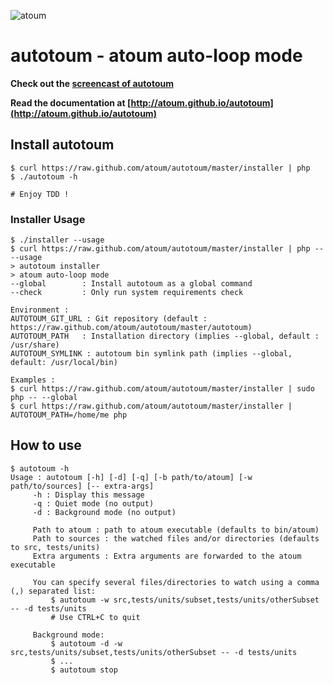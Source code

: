 ![atoum](http://downloads.atoum.org/images/logo.png)

# autotoum - atoum auto-loop mode

**Check out the [screencast of autotoum](http://youtu.be/Rwp91TwkmsE)**

**Read the documentation at [http://atoum.github.io/autotoum](http://atoum.github.io/autotoum)**

## Install autotoum

```shell
$ curl https://raw.github.com/atoum/autotoum/master/installer | php
$ ./autotoum -h

# Enjoy TDD !
```

### Installer Usage

```shell
$ ./installer --usage
$ curl https://raw.github.com/atoum/autotoum/master/installer | php -- --usage
> autotoum installer
> atoum auto-loop mode
--global        : Install autotoum as a global command
--check         : Only run system requirements check

Environment :
AUTOTOUM_GIT_URL : Git repository (default : https://raw.github.com/atoum/autotoum/master/autotoum)
AUTOTOUM_PATH   : Installation directory (implies --global, default : /usr/share)
AUTOTOUM_SYMLINK : autotoum bin symlink path (implies --global, default: /usr/local/bin)

Examples :
$ curl https://raw.github.com/atoum/autotoum/master/installer | sudo php -- --global
$ curl https://raw.github.com/atoum/autotoum/master/installer | AUTOTOUM_PATH=/home/me php
```

## How to use

```
$ autotoum -h
Usage : autotoum [-h] [-d] [-q] [-b path/to/atoum] [-w path/to/sources] [-- extra-args]
     -h : Display this message
     -q : Quiet mode (no output)
     -d : Background mode (no output)

     Path to atoum : path to atoum executable (defaults to bin/atoum)
     Path to sources : the watched files and/or directories (defaults to src, tests/units)
     Extra arguments : Extra arguments are forwarded to the atoum executable

     You can specify several files/directories to watch using a comma (,) separated list:
         $ autotoum -w src,tests/units/subset,tests/units/otherSubset -- -d tests/units
         # Use CTRL+C to quit

     Background mode:
         $ autotoum -d -w src,tests/units/subset,tests/units/otherSubset -- -d tests/units
         $ ...
         $ autotoum stop
 ```
